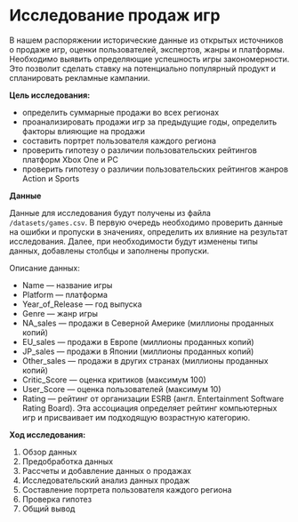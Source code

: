 # Исследование продаж игр

В нашем распоряжении исторические данные из открытых источников о продаже игр, оценки пользователей, экспертов, жанры и платформы. Необходимо выявить определяющие успешность игры закономерности. Это позволит сделать ставку на потенциально популярный продукт и спланировать рекламные кампании.

**Цель исследования:**
- определить суммарные продажи во всех регионах
- проанализировать продажи игр за предыдущие годы, определить факторы влияющие на продажи
- составить портрет пользователя каждого региона
- проверить гипотезу о различии пользовательских рейтингов платформ Xbox One и PC
- проверить гипотезу о различии пользовательских рейтингов жанров Action и Sports

**Данные**

Данные для исследования будут получены из файла `/datasets/games.csv`. В первую очередь необходимо проверить данные на ошибки и пропуски в значениях, определить их влияние на результат исследования. Далее, при необходимости будут изменены типы данных, добавлены столбцы и заполнены пропуски.

Описание данных:
 - Name — название игры
 - Platform — платформа
 - Year_of_Release — год выпуска
 - Genre — жанр игры
 - NA_sales — продажи в Северной Америке (миллионы проданных копий)
 - EU_sales — продажи в Европе (миллионы проданных копий)
 - JP_sales — продажи в Японии (миллионы проданных копий)
 - Other_sales — продажи в других странах (миллионы проданных копий)
 - Critic_Score — оценка критиков (максимум 100)
 - User_Score — оценка пользователей (максимум 10)
 - Rating — рейтинг от организации ESRB (англ. Entertainment Software Rating Board). Эта ассоциация определяет рейтинг компьютерных игр и присваивает им подходящую возрастную категорию.

 
 **Ход исследования:**
 1. Обзор данных
 2. Предобработка данных
 3. Рассчеты и добавление данных о продажах
 4. Исследовательский анализ данных продаж
 5. Составление портрета пользователя каждого региона
 6. Проверка гипотез
 7. Общий вывод
